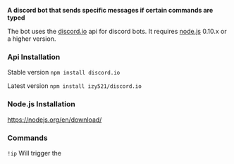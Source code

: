 **A discord bot that sends specific messages if certain commands are typed**

The bot uses the [discord.io](https://izy521.gitbooks.io/discord-io/content/) api for discord bots. It requires [node.js](https://github.com/nodejs) 0.10.x or a higher version.

### Api Installation
Stable version ```npm install discord.io```

Latest version ```npm install izy521/discord.io```

### Node.js Installation
https://nodejs.org/en/download/

### Commands
```!ip``` Will trigger the
